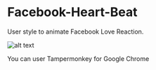 # Facebook-Heart-Beat

User style to animate Facebook Love Reaction.

![alt text](https://i.imgur.com/E16Zk7T.gif)

You can user Tampermonkey for Google Chrome 
